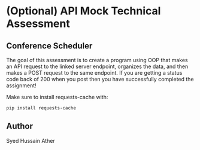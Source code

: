 # (Optional) API Mock Technical Assessment 
## Conference Scheduler

The goal of this assessment is to create a program using OOP that makes an API request to the linked server endpoint, organizes the data, and then makes a POST request to the same endpoint. If you are getting a status code back of 200 when you post then you have successfully completed the assignment!

Make sure to install requests-cache with:

```
pip install requests-cache
```

## Author
Syed Hussain Ather
